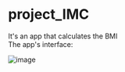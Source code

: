 # project_IMC
It's an app that calculates the BMI <br/>
The app's interface:

![image](https://user-images.githubusercontent.com/115734082/228311224-1affe386-940f-4873-88bd-482f26c94e2c.png)
